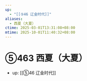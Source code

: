 ```yaml
---
up:
  - "[[⑤46 辽金时代]]"
aliases:
  - 西夏（大夏）
ctime: 2025-03-01T13:31:08+08:00
mtime: 2025-10-01T11:40:32+08:00
---
```


# ⑤463 西夏（大夏）

- up: [[⑤46 辽金时代]]
